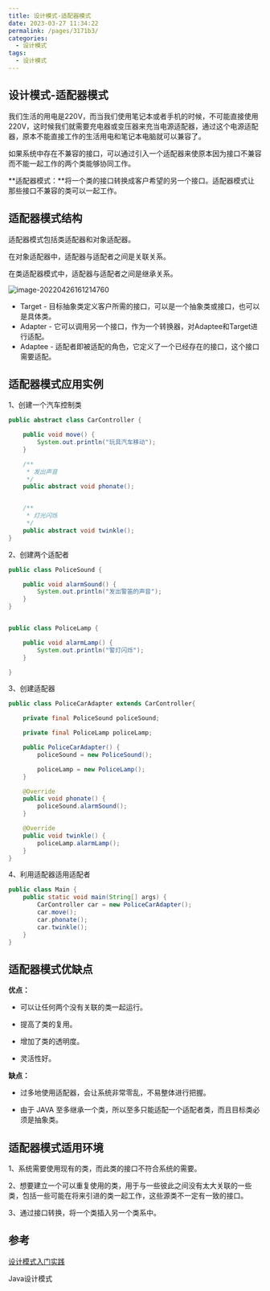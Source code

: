 ```yaml
---
title: 设计模式-适配器模式
date: 2023-03-27 11:34:22
permalink: /pages/3171b3/
categories: 
  - 设计模式
tags: 
  - 设计模式
---
```

## 设计模式-适配器模式

我们生活的用电是220V，而当我们使用笔记本或者手机的时候，不可能直接使用220V，这时候我们就需要充电器或变压器来充当电源适配器，通过这个电源适配器，原本不能直接工作的生活用电和笔记本电脑就可以兼容了。

如果系统中存在不兼容的接口，可以通过引入一个适配器来使原本因为接口不兼容而不能一起工作的两个类能够协同工作。

**适配器模式：**将一个类的接口转换成客户希望的另一个接口。适配器模式让那些接口不兼容的类可以一起工作。

## 适配器模式结构

适配器模式包括类适配器和对象适配器。

在对象适配器中，适配器与适配者之间是关联关系。

在类适配器模式中，适配器与适配者之间是继承关系。

![image-20220426161214760](https://blog-1300853183.cos.ap-chengdu.myqcloud.com/img/image-20220426161214760.png)

- Target - 目标抽象类定义客户所需的接口，可以是一个抽象类或接口，也可以是具体类。
- Adapter - 它可以调用另一个接口，作为一个转换器，对Adaptee和Target进行适配。
- Adaptee - 适配者即被适配的角色，它定义了一个已经存在的接口，这个接口需要适配。

## 适配器模式应用实例

1、创建一个汽车控制类

```java
public abstract class CarController {

    public void move() {
        System.out.println("玩具汽车移动");
    }

    /**
     * 发出声音
     */
    public abstract void phonate();


    /**
     * 灯光闪烁
     */
    public abstract void twinkle();
}
```

2、创建两个适配者

```java
public class PoliceSound {

    public void alarmSound() {
        System.out.println("发出警笛的声音");
    }
}


public class PoliceLamp {

    public void alarmLamp() {
        System.out.println("警灯闪烁");
    }

}
```

3、创建适配器

```java
public class PoliceCarAdapter extends CarController{

    private final PoliceSound policeSound;

    private final PoliceLamp policeLamp;

    public PoliceCarAdapter() {
        policeSound = new PoliceSound();

        policeLamp = new PoliceLamp();
    }

    @Override
    public void phonate() {
        policeSound.alarmSound();
    }

    @Override
    public void twinkle() {
        policeLamp.alarmLamp();
    }
}
```

4、利用适配器适用适配者

```java
public class Main {
    public static void main(String[] args) {
        CarController car = new PoliceCarAdapter();
        car.move();
        car.phonate();
        car.twinkle();
    }
}
```

## 适配器模式优缺点

**优点：**

- 可以让任何两个没有关联的类一起运行。 

- 提高了类的复用。

- 增加了类的透明度。 

- 灵活性好。

**缺点：**

- 过多地使用适配器，会让系统非常零乱，不易整体进行把握。

- 由于 JAVA 至多继承一个类，所以至多只能适配一个适配者类，而且目标类必须是抽象类。

## 适配器模式适用环境

1、系统需要使用现有的类，而此类的接口不符合系统的需要。 

2、想要建立一个可以重复使用的类，用于与一些彼此之间没有太大关联的一些类，包括一些可能在将来引进的类一起工作，这些源类不一定有一致的接口。

3、通过接口转换，将一个类插入另一个类系中。

## 参考

[设计模式入门实践](https://www.cmsblogs.com/article/1407700152680058880)

Java设计模式
